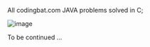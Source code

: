 All codingbat.com JAVA problems solved in C;

![image](https://user-images.githubusercontent.com/66868625/207361387-5a8bb04f-02af-45b2-82e2-61c355c6fbfe.png)

To be continued ...
